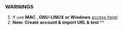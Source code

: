 ### WARNINGS

1. If use **MAC , GNU-LINUX or Windows** [access here!](https://pt.overleaf.com/project)
2. **Now: Create account & import URL & test ^^**
